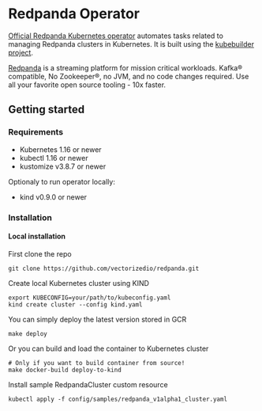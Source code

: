 # Redpanda Operator

[Official Redpanda Kubernetes operator](https://github.com/vectorizedio/redpanda/src/go/k8s)
automates tasks related to managing Redpanda clusters in Kubernetes. It is built using the
[kubebuilder project](https://github.com/kubernetes-sigs/kubebuilder).

[Redpanda](https://github.com/vectorizedio/redpanda) is a streaming platform for mission critical
workloads. Kafka® compatible, No Zookeeper®, no JVM, and no code changes required.
Use all your favorite open source tooling - 10x faster.

## Getting started

### Requirements

* Kubernetes 1.16 or newer
* kubectl 1.16 or newer
* kustomize v3.8.7 or newer

Optionaly to run operator locally:

* kind v0.9.0 or newer

### Installation

#### Local installation

First clone the repo

```
git clone https://github.com/vectorizedio/redpanda.git
```

Create local Kubernetes cluster using KIND

```
export KUBECONFIG=your/path/to/kubeconfig.yaml
kind create cluster --config kind.yaml
```

You can simply deploy the latest version stored in GCR

```
make deploy
```

Or you can build and load the container to Kubernetes cluster

```
# Only if you want to build container from source!
make docker-build deploy-to-kind
```

Install sample RedpandaCluster custom resource

```
kubectl apply -f config/samples/redpanda_v1alpha1_cluster.yaml
```
